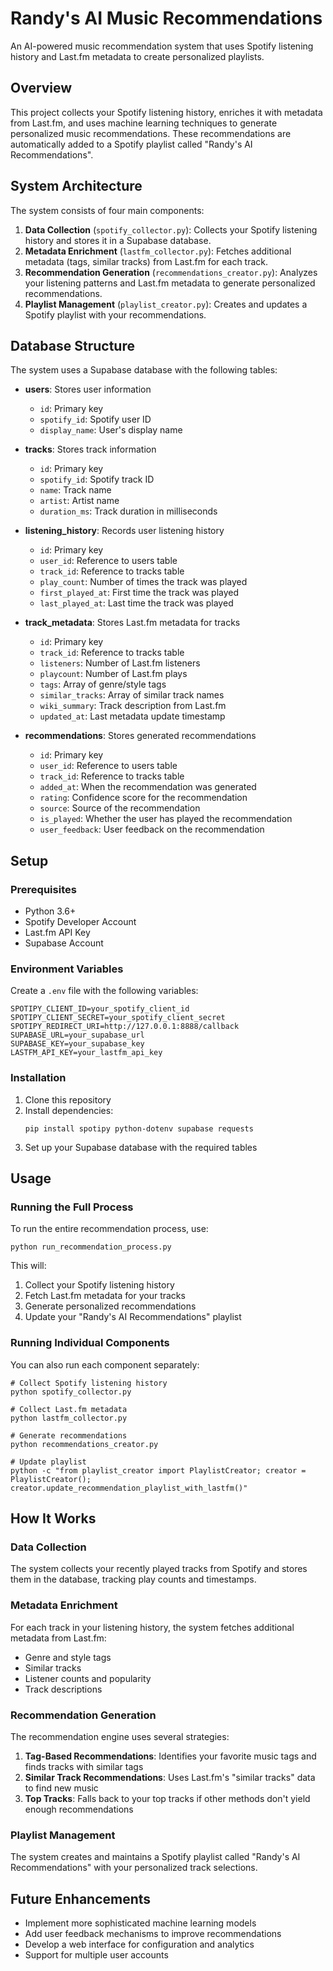 # Randy's AI Music Recommendations

An AI-powered music recommendation system that uses Spotify listening history and Last.fm metadata to create personalized playlists.

## Overview

This project collects your Spotify listening history, enriches it with metadata from Last.fm, and uses machine learning techniques to generate personalized music recommendations. These recommendations are automatically added to a Spotify playlist called "Randy's AI Recommendations".

## System Architecture

The system consists of four main components:

1. **Data Collection** (`spotify_collector.py`): Collects your Spotify listening history and stores it in a Supabase database.
2. **Metadata Enrichment** (`lastfm_collector.py`): Fetches additional metadata (tags, similar tracks) from Last.fm for each track.
3. **Recommendation Generation** (`recommendations_creator.py`): Analyzes your listening patterns and Last.fm metadata to generate personalized recommendations.
4. **Playlist Management** (`playlist_creator.py`): Creates and updates a Spotify playlist with your recommendations.

## Database Structure

The system uses a Supabase database with the following tables:

- **users**: Stores user information
  - `id`: Primary key
  - `spotify_id`: Spotify user ID
  - `display_name`: User's display name

- **tracks**: Stores track information
  - `id`: Primary key
  - `spotify_id`: Spotify track ID
  - `name`: Track name
  - `artist`: Artist name
  - `duration_ms`: Track duration in milliseconds

- **listening_history**: Records user listening history
  - `id`: Primary key
  - `user_id`: Reference to users table
  - `track_id`: Reference to tracks table
  - `play_count`: Number of times the track was played
  - `first_played_at`: First time the track was played
  - `last_played_at`: Last time the track was played

- **track_metadata**: Stores Last.fm metadata for tracks
  - `id`: Primary key
  - `track_id`: Reference to tracks table
  - `listeners`: Number of Last.fm listeners
  - `playcount`: Number of Last.fm plays
  - `tags`: Array of genre/style tags
  - `similar_tracks`: Array of similar track names
  - `wiki_summary`: Track description from Last.fm
  - `updated_at`: Last metadata update timestamp

- **recommendations**: Stores generated recommendations
  - `id`: Primary key
  - `user_id`: Reference to users table
  - `track_id`: Reference to tracks table
  - `added_at`: When the recommendation was generated
  - `rating`: Confidence score for the recommendation
  - `source`: Source of the recommendation
  - `is_played`: Whether the user has played the recommendation
  - `user_feedback`: User feedback on the recommendation

## Setup

### Prerequisites

- Python 3.6+
- Spotify Developer Account
- Last.fm API Key
- Supabase Account

### Environment Variables

Create a `.env` file with the following variables:

```
SPOTIPY_CLIENT_ID=your_spotify_client_id
SPOTIPY_CLIENT_SECRET=your_spotify_client_secret
SPOTIPY_REDIRECT_URI=http://127.0.0.1:8888/callback
SUPABASE_URL=your_supabase_url
SUPABASE_KEY=your_supabase_key
LASTFM_API_KEY=your_lastfm_api_key
```

### Installation

1. Clone this repository
2. Install dependencies:
   ```
   pip install spotipy python-dotenv supabase requests
   ```
3. Set up your Supabase database with the required tables

## Usage

### Running the Full Process

To run the entire recommendation process, use:

```
python run_recommendation_process.py
```

This will:
1. Collect your Spotify listening history
2. Fetch Last.fm metadata for your tracks
3. Generate personalized recommendations
4. Update your "Randy's AI Recommendations" playlist

### Running Individual Components

You can also run each component separately:

```
# Collect Spotify listening history
python spotify_collector.py

# Collect Last.fm metadata
python lastfm_collector.py

# Generate recommendations
python recommendations_creator.py

# Update playlist
python -c "from playlist_creator import PlaylistCreator; creator = PlaylistCreator(); creator.update_recommendation_playlist_with_lastfm()"
```

## How It Works

### Data Collection

The system collects your recently played tracks from Spotify and stores them in the database, tracking play counts and timestamps.

### Metadata Enrichment

For each track in your listening history, the system fetches additional metadata from Last.fm:
- Genre and style tags
- Similar tracks
- Listener counts and popularity
- Track descriptions

### Recommendation Generation

The recommendation engine uses several strategies:
1. **Tag-Based Recommendations**: Identifies your favorite music tags and finds tracks with similar tags
2. **Similar Track Recommendations**: Uses Last.fm's "similar tracks" data to find new music
3. **Top Tracks**: Falls back to your top tracks if other methods don't yield enough recommendations

### Playlist Management

The system creates and maintains a Spotify playlist called "Randy's AI Recommendations" with your personalized track selections.

## Future Enhancements

- Implement more sophisticated machine learning models
- Add user feedback mechanisms to improve recommendations
- Develop a web interface for configuration and analytics
- Support for multiple user accounts